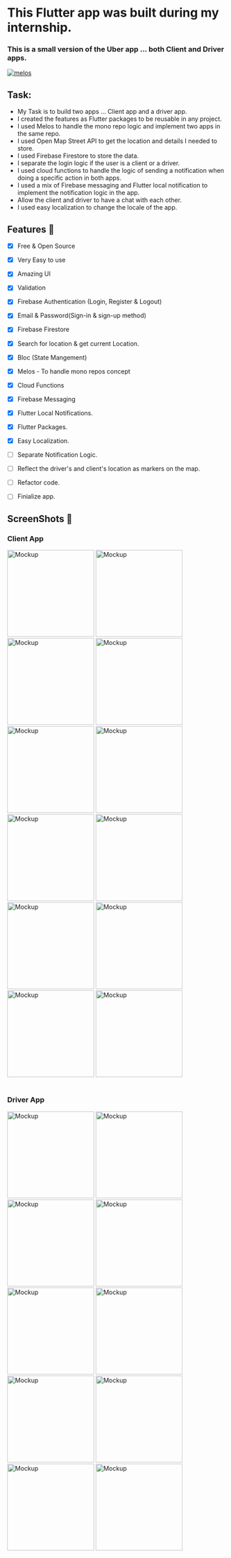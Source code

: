 # This Flutter app was built during my internship.
### This is a small version of the Uber app ... both Client and Driver apps.

[![melos](https://img.shields.io/badge/maintained%20with-melos-f700ff.svg?style=flat-square)](https://github.com/invertase/melos)

## Task:

* My Task is to build two apps ... Client app and a driver app.
* I created the features as Flutter packages to be reusable in any project.
* I used Melos to handle the mono repo logic and implement two apps in the same repo.
* I used Open Map Street API to get the location and details I needed to store.
* I used Firebase Firestore to store the data.
* I separate the login logic if the user is a client or a driver. 
* I used cloud functions to handle the logic of sending a notification when doing a specific action in both apps.
* I used a mix of Firebase messaging and Flutter local notification to implement the notification logic in the app. 
* Allow the client and driver to have a chat with each other.
* I used easy localization to change the locale of the app.

## Features :dart:
* [x] Free & Open Source
* [x] Very Easy to use
* [x] Amazing UI 
* [x] Validation
* [x] Firebase Authentication (Login, Register & Logout)
* [x] Email & Password(Sign-in & sign-up method)
* [x] Firebase Firestore
* [x] Search for location & get current Location.
* [x] Bloc (State Mangement)
* [x] Melos - To handle mono repos concept
* [x] Cloud Functions
* [x] Firebase Messaging
* [x] Flutter Local Notifications.
* [x] Flutter Packages.
* [x] Easy Localization.
* [ ] Separate Notification Logic. 
* [ ] Reflect the driver's and client's location as markers on the map. 
* [ ] Refactor code. 
* [ ] Finialize app.


## ScreenShots 📸  
### Client App

<img width="200" alt="Mockup" src="https://github.com/MohamedAboElM3aTy/lumin_soft_maps/assets/98196426/f729739f-f9ca-4b44-aff5-3a01fca36f78">
<img width="200" alt="Mockup" src="https://github.com/MohamedAboElM3aTy/lumin_soft_maps/assets/98196426/8383366c-b68d-4dc5-9a70-5accf3f96416">
<img width="200" alt="Mockup" src="https://github.com/MohamedAboElM3aTy/lumin_soft_maps/assets/98196426/9b2fe8c9-af35-4923-b408-14cc8ffddd9a">
<img width="200" alt="Mockup" src="https://github.com/MohamedAboElM3aTy/lumin_soft_maps/assets/98196426/f6948f32-c874-4194-9149-73a5d7e47af2">
<img width="200" alt="Mockup" src="https://github.com/MohamedAboElM3aTy/lumin_soft_maps/assets/98196426/c54f34ae-8ec5-40b5-b576-274ddd30e188">
<img width="200" alt="Mockup" src="https://github.com/MohamedAboElM3aTy/lumin_soft_maps/assets/98196426/0d877c6e-7f01-41e0-9c51-a07f01dcb1d9">
<img width="200" alt="Mockup" src="https://github.com/MohamedAboElM3aTy/lumin_soft_maps/assets/98196426/d82e6d32-1252-4f39-874c-fea63bb0bc98">
<img width="200" alt="Mockup" src="https://github.com/MohamedAboElM3aTy/lumin_soft_maps/assets/98196426/ce551fd5-a9c0-4d9c-a95a-2d7bbc8db811">
<img width="200" alt="Mockup" src="https://github.com/MohamedAboElM3aTy/lumin_soft_maps/assets/98196426/f07d0fd9-35da-400f-b52f-bdba3af9a2e7">
<img width="200" alt="Mockup" src="https://github.com/MohamedAboElM3aTy/lumin_soft_maps/assets/98196426/9fda4413-5ee4-4cd3-b125-873215a8fd0f">
<img width="200" alt="Mockup" src="https://github.com/MohamedAboElM3aTy/lumin_soft_maps/assets/98196426/3f28ae23-e3ed-41f0-89a7-44325dc97530">
<img width="200" alt="Mockup" src="https://github.com/MohamedAboElM3aTy/lumin_soft_maps/assets/98196426/958a52d8-06b3-49d3-8af7-fbb3d5fffab0">

#
### Driver App

<img width="200" alt="Mockup" src="https://github.com/MohamedAboElM3aTy/lumin_soft_maps/assets/98196426/b78914df-e828-440f-85ee-05309a4b5563">
<img width="200" alt="Mockup" src="https://github.com/MohamedAboElM3aTy/lumin_soft_maps/assets/98196426/7ac57604-cc7e-4fce-adbc-30a652234957">
<img width="200" alt="Mockup" src="https://github.com/MohamedAboElM3aTy/lumin_soft_maps/assets/98196426/8de48452-36e8-46b3-8deb-5b52532116e9">
<img width="200" alt="Mockup" src="https://github.com/MohamedAboElM3aTy/lumin_soft_maps/assets/98196426/f6a8c2b6-aa23-4b68-9224-d6a72d960c15">
<img width="200" alt="Mockup" src="https://github.com/MohamedAboElM3aTy/lumin_soft_maps/assets/98196426/2dd9899e-6123-40e7-8159-b6bd88cc7920">
<img width="200" alt="Mockup" src="https://github.com/MohamedAboElM3aTy/lumin_soft_maps/assets/98196426/d75c9a2c-07c4-4f74-9246-a21f8e991649">
<img width="200" alt="Mockup" src="https://github.com/MohamedAboElM3aTy/lumin_soft_maps/assets/98196426/8dc9b2a8-6d95-44ca-adff-a6007f00c101">
<img width="200" alt="Mockup" src="https://github.com/MohamedAboElM3aTy/lumin_soft_maps/assets/98196426/0d2beeab-f7f6-4c34-ad54-45358c9fc18a">
<img width="200" alt="Mockup" src="https://github.com/MohamedAboElM3aTy/lumin_soft_maps/assets/98196426/6d98cacd-23c8-4137-9eb6-c02351277881">
<img width="200" alt="Mockup" src="https://github.com/MohamedAboElM3aTy/lumin_soft_maps/assets/98196426/7714b580-4e63-4861-b1a2-0e1aa63e44bd">



